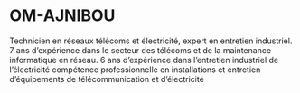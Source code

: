 # OM-AJNIBOU
Technicien en réseaux télécoms et électricité, expert en entretien industriel. 7 ans d’expérience dans le secteur des télécoms et de la maintenance informatique en réseau. 6 ans d’expérience dans l’entretien industriel de l’électricité compétence professionnelle en installations et entretien d’équipements de télécommunication et d’électricité
